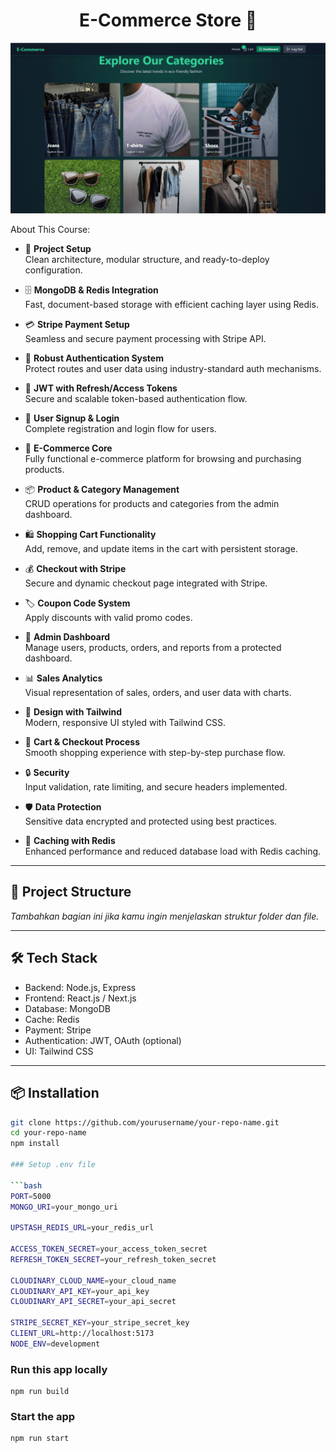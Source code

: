 <h1 align="center">E-Commerce Store 🛒</h1>

![Demo App](/frontend/public/readme.png)


About This Course:

- 🚀 **Project Setup**  
  Clean architecture, modular structure, and ready-to-deploy configuration.

- 🗄️ **MongoDB & Redis Integration**  
  Fast, document-based storage with efficient caching layer using Redis.

- 💳 **Stripe Payment Setup**  
  Seamless and secure payment processing with Stripe API.

- 🔐 **Robust Authentication System**  
  Protect routes and user data using industry-standard auth mechanisms.

- 🔑 **JWT with Refresh/Access Tokens**  
  Secure and scalable token-based authentication flow.

- 📝 **User Signup & Login**  
  Complete registration and login flow for users.

- 🛒 **E-Commerce Core**  
  Fully functional e-commerce platform for browsing and purchasing products.

- 📦 **Product & Category Management**  
  CRUD operations for products and categories from the admin dashboard.

- 🛍️ **Shopping Cart Functionality**  
  Add, remove, and update items in the cart with persistent storage.

- 💰 **Checkout with Stripe**  
  Secure and dynamic checkout page integrated with Stripe.

- 🏷️ **Coupon Code System**  
  Apply discounts with valid promo codes.

- 👑 **Admin Dashboard**  
  Manage users, products, orders, and reports from a protected dashboard.

- 📊 **Sales Analytics**  
  Visual representation of sales, orders, and user data with charts.

- 🎨 **Design with Tailwind**  
  Modern, responsive UI styled with Tailwind CSS.

- 🛒 **Cart & Checkout Process**  
  Smooth shopping experience with step-by-step purchase flow.

- 🔒 **Security**  
  Input validation, rate limiting, and secure headers implemented.

- 🛡️ **Data Protection**  
  Sensitive data encrypted and protected using best practices.

- 🚀 **Caching with Redis**  
  Enhanced performance and reduced database load with Redis caching.

---

## 📁 Project Structure

_Tambahkan bagian ini jika kamu ingin menjelaskan struktur folder dan file._

---

## 🛠️ Tech Stack

- Backend: Node.js, Express
- Frontend: React.js / Next.js
- Database: MongoDB
- Cache: Redis
- Payment: Stripe
- Authentication: JWT, OAuth (optional)
- UI: Tailwind CSS

---

## 📦 Installation

```bash
git clone https://github.com/yourusername/your-repo-name.git
cd your-repo-name
npm install

### Setup .env file

```bash
PORT=5000
MONGO_URI=your_mongo_uri

UPSTASH_REDIS_URL=your_redis_url

ACCESS_TOKEN_SECRET=your_access_token_secret
REFRESH_TOKEN_SECRET=your_refresh_token_secret

CLOUDINARY_CLOUD_NAME=your_cloud_name
CLOUDINARY_API_KEY=your_api_key
CLOUDINARY_API_SECRET=your_api_secret

STRIPE_SECRET_KEY=your_stripe_secret_key
CLIENT_URL=http://localhost:5173
NODE_ENV=development
```

### Run this app locally

```shell
npm run build
```

### Start the app

```shell
npm run start
```
